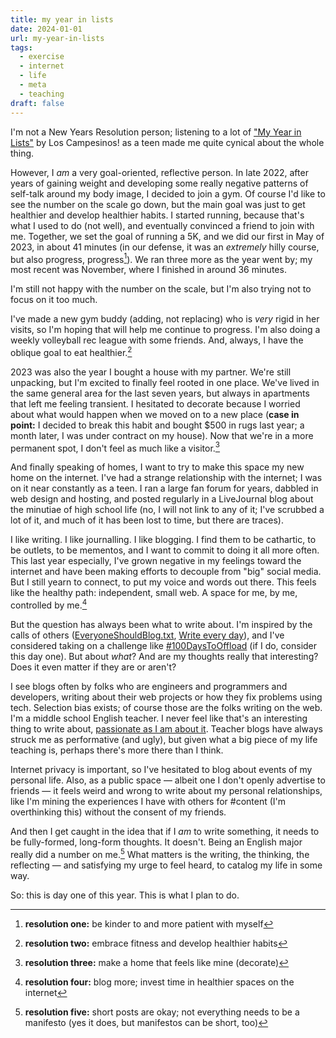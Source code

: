 ```yaml
---
title: my year in lists
date: 2024-01-01
url: my-year-in-lists
tags:
  - exercise
  - internet
  - life
  - meta
  - teaching
draft: false
---
```

I'm not a New Years Resolution person; listening to a lot of ["My Year in Lists"](https://loscampesinos.bandcamp.com/track/my-year-in-lists-2) by Los Campesinos! as a teen made me quite cynical about the whole thing. 

However, I *am* a very goal-oriented, reflective person. In late 2022, after years of gaining weight and developing some really negative patterns of self-talk around my body image, I decided to join a gym. Of course I'd like to see the number on the scale go down, but the main goal was just to get healthier and develop healthier habits. I started running, because that's what I used to do (not well), and eventually convinced a friend to join with me. Together, we set the goal of running a 5K, and we did our first in May of 2023, in about 41 minutes (in our defense, it was an *extremely* hilly course, but also progress, progress[^1]). We ran three more as the year went by; my most recent was November, where I finished in around 36 minutes.

I'm still not happy with the number on the scale, but I'm also trying not to focus on it too much.

I've made a new gym buddy (adding, not replacing) who is *very* rigid in her visits, so I'm hoping that will help me continue to progress. I'm also doing a weekly volleyball rec league with some friends. And, always, I have the oblique goal to eat healthier.[^2]

2023 was also the year I bought a house with my partner. We're still unpacking, but I'm excited to finally feel rooted in one place. We've lived in the same general area for the last seven years, but always in apartments that left me feeling transient. I hesitated to decorate because I worried about what would happen when we moved on to a new place (**case in point:** I decided to break this habit and bought $500 in rugs last year; a month later, I was under contract on my house). Now that we're in a more permanent spot, I don't feel as much like a visitor.[^3]

And finally speaking of homes, I want to try to make this space my new home on the internet. I've had a strange relationship with the internet; I was on it near constantly as a teen. I ran a large fan forum for years, dabbled in web design and hosting, and posted regularly in a LiveJournal blog about the minutiae of high school life (no, I will not link to any of it; I've scrubbed a lot of it, and much of it has been lost to time, but there are traces).

I like writing. I like journalling. I like blogging. I find them to be cathartic, to be outlets, to be mementos, and I want to commit to doing it all more often. This last year especially, I've grown negative in my feelings toward the internet and have been making efforts to decouple from  "big" social media. But I still yearn to connect, to put my voice and words out there. This feels like the healthy path: independent, small web. A space for me, by me, controlled by me.[^4]

But the question has always been what to write about. I'm inspired by the calls of others ([EveryoneShouldBlog.txt](https://library.xandra.cc/everyone-should-blog/), [Write every day](https://robert.bearblog.dev/write-every-day/)), and I've considered taking on a challenge like [#100DaysToOffload](https://100daystooffload.com/) (if I do, consider this day one). But about *what*? And are my thoughts really that interesting? Does it even matter if they are or aren't?

I see blogs often by folks who are engineers and programmers and developers, writing about their web projects or how they fix problems using tech. Selection bias exists; of course those are the folks writing on the web. I'm a middle school English teacher. I never feel like that's an interesting thing to write about, [passionate as I am about it](/on-teaching). Teacher blogs have always struck me as performative (and ugly), but given what a big piece of my life teaching is, perhaps there's more there than I think.

Internet privacy is important, so I've hesitated to blog about events of my personal life. Also, as a public space — albeit one I don't openly advertise to friends — it feels weird and wrong to write about my personal relationships, like I'm mining the experiences I have with others for #content (I'm overthinking this) without the consent of my friends.

And then I get caught in the idea that if I *am* to write something, it needs to be fully-formed, long-form thoughts. It doesn't. Being an English major really did a number on me.[^5] What matters is the writing, the thinking, the reflecting — and satisfying my urge to feel heard, to catalog my life in some way.

So: this is day one of this year. This is what I plan to do.

[^1]: **resolution one:** be kinder to and more patient with myself

[^2]: **resolution two:** embrace fitness and develop healthier habits

[^3]: **resolution three:** make a home that feels like mine (decorate)

[^4]: **resolution four:** blog more; invest time in healthier spaces on the internet

[^5]: **resolution five:** short posts are okay; not everything needs to be a manifesto (yes it does, but manifestos can be short, too)
